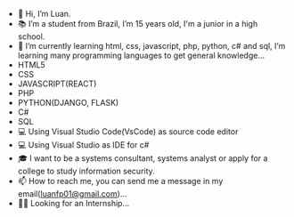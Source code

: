 - 👋 Hi, I’m Luan.
- 📚 I’m a student from Brazil, I’m 15 years old, I'm a junior in a high school.
- 🌱 I’m currently learning html, css, javascript, php, python, c# and sql, I’m learning many programming languages to get general knowledge...
- HTML5
- CSS
- JAVASCRIPT(REACT)
- PHP
- PYTHON(DJANGO, FLASK)
- C#
- SQL
- 💻 Using Visual Studio Code(VsCode) as source code editor
- 💻 Using Visual Studio as IDE for c#
- 🎓 I want to be a systems consultant, systems analyst or apply for a college to study information security.
- 📫 How to reach me, you can send me a message in my email(luanfp01@gmail.com)...
- 👨‍🎓 Looking for an Internship...

<!---
luancoding220/luancoding220 is a ✨ special ✨ repository because its `README.md` (this file) appears on your GitHub profile.
You can click the Preview link to take a look at your changes.
--->
